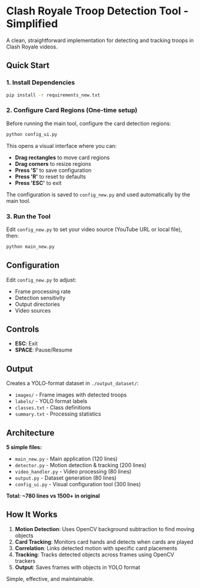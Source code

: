 # Clash Royale Troop Detection Tool - Simplified

A clean, straightforward implementation for detecting and tracking troops in Clash Royale videos.

## Quick Start

### 1. Install Dependencies

```bash
pip install -r requirements_new.txt
```

### 2. Configure Card Regions (One-time setup)

Before running the main tool, configure the card detection regions:

```bash
python config_ui.py
```

This opens a visual interface where you can:

-   **Drag rectangles** to move card regions
-   **Drag corners** to resize regions
-   **Press 'S'** to save configuration
-   **Press 'R'** to reset to defaults
-   **Press 'ESC'** to exit

The configuration is saved to `config_new.py` and used automatically by the main tool.

### 3. Run the Tool

Edit `config_new.py` to set your video source (YouTube URL or local file), then:

```bash
python main_new.py
```

## Configuration

Edit `config_new.py` to adjust:

-   Frame processing rate
-   Detection sensitivity
-   Output directories
-   Video sources

## Controls

-   **ESC**: Exit
-   **SPACE**: Pause/Resume

## Output

Creates a YOLO-format dataset in `./output_dataset/`:

-   `images/` - Frame images with detected troops
-   `labels/` - YOLO format labels
-   `classes.txt` - Class definitions
-   `summary.txt` - Processing statistics

## Architecture

**5 simple files:**

-   `main_new.py` - Main application (120 lines)
-   `detector.py` - Motion detection & tracking (200 lines)
-   `video_handler.py` - Video processing (80 lines)
-   `output.py` - Dataset generation (80 lines)
-   `config_ui.py` - Visual configuration tool (300 lines)

**Total: ~780 lines vs 1500+ in original**

## How It Works

1. **Motion Detection**: Uses OpenCV background subtraction to find moving objects
2. **Card Tracking**: Monitors card hands and detects when cards are played
3. **Correlation**: Links detected motion with specific card placements
4. **Tracking**: Tracks detected objects across frames using OpenCV trackers
5. **Output**: Saves frames with objects in YOLO format

Simple, effective, and maintainable.
